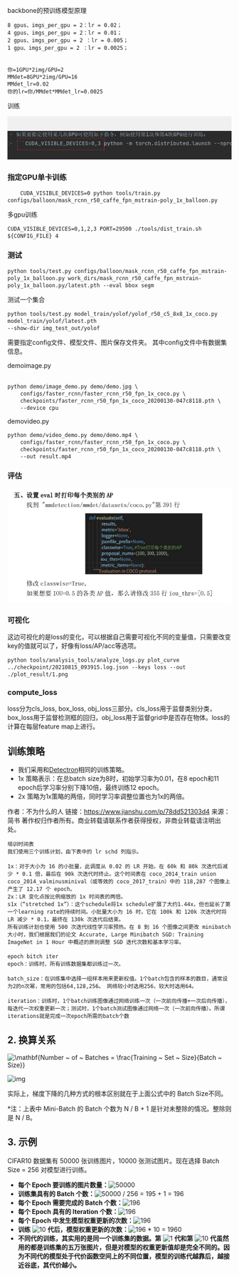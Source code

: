 backbone的预训练模型原理



```
8 gpus、imgs_per_gpu = 2：lr = 0.02；
4 gpus、imgs_per_gpu = 2：lr = 0.01；
2 gpus、imgs_per_gpu = 2 ：lr = 0.005；
1 gpu、imgs_per_gpu = 2 ：lr = 0.0025；


你=1GPU*2img/GPU=2
MMdet=8GPU*2img/GPU=16
MMdet_lr=0.02
你的lr=你/MMdet*MMdet_lr=0.0025
```

训练

![image-20220413142703440](mmdet的探究.assets/image-20220413142703440.png)

###  指定GPU单卡训练

```
    CUDA_VISIBLE_DEVICES=0 python tools/train.py configs/balloon/mask_rcnn_r50_caffe_fpn_mstrain-poly_1x_balloon.py
```

多gpu训练

```
CUDA_VISIBLE_DEVICES=0,1,2,3 PORT=29500 ./tools/dist_train.sh ${CONFIG_FILE} 4
```



### 测试

```
python tools/test.py configs/balloon/mask_rcnn_r50_caffe_fpn_mstrain-poly_1x_balloon.py work_dirs/mask_rcnn_r50_caffe_fpn_mstrain-poly_1x_balloon.py/latest.pth --eval bbox segm
```

测试一个集合

```
python tools/test.py model_train/yolof/yolof_r50_c5_8x8_1x_coco.py model_train/yolof/latest.pth 
--show-dir img_test_out/yolof
```

需要指定config文件、模型文件、图片保存文件夹。
其中config文件中有数据集信息。



demoimage.py

```

python demo/image_demo.py demo/demo.jpg \
    configs/faster_rcnn/faster_rcnn_r50_fpn_1x_coco.py \
    checkpoints/faster_rcnn_r50_fpn_1x_coco_20200130-047c8118.pth \
    --device cpu
```

demovideo.py

```
python demo/video_demo.py demo/demo.mp4 \
    configs/faster_rcnn/faster_rcnn_r50_fpn_1x_coco.py \
    checkpoints/faster_rcnn_r50_fpn_1x_coco_20200130-047c8118.pth \
    --out result.mp4
```



### 评估

![image-20220418140356053](mmdet的探究.assets/image-20220418140356053.png)

### 可视化

这边可视化的是loss的变化，可以根据自己需要可视化不同的变量值，只需要改变key的值就可以了，好像有loss/AP/acc等选项。

```
python tools/analysis_tools/analyze_logs.py plot_curve ../checkpoint/20210815_093915.log.json --keys loss --out ./plot_result/1.png

```



###  compute_loss

loss分为cls_loss, box_loss, obj_loss三部分。cls_loss用于监督类别分类，box_loss用于监督检测框的回归，obj_loss用于监督grid中是否存在物体。loss的计算在每层feature map上进行。





## 训练策略

- 我们采用和[Detectron](https://links.jianshu.com/go?to=https%3A%2F%2Fgithub.com%2Ffacebookresearch%2FDetectron%2Fblob%2Fmaster%2FMODEL_ZOO.md%23training-schedules)相同的训练策略。
- 1x 策略表示：在总batch size为8时，初始学习率为0.01，在8 epoch和11 epoch后学习率分别下降10倍，最终训练12 epoch。
- 2x 策略为1x策略的两倍，同时学习率调整位置也为1x的两倍。



作者：不为什么的人
链接：https://www.jianshu.com/p/78dd521303d4
来源：简书
著作权归作者所有。商业转载请联系作者获得授权，非商业转载请注明出处。



```
培训时间表
我们使用三个训练计划，由下表中的 lr schd 列指示。

1x：对于大小为 16 的小批量，此调度从 0.02 的 LR 开始，在 60k 和 80k 次迭代后减少 * 0.1 倍，最后在 90k 次迭代时终止。这个时间表在 coco_2014_train union coco_2014_valminusminival（或等效的 coco_2017_train）中的 118,287 个图像上产生了 12.17 个 epoch。
2x：LR 变化点按比例缩放的 1x 时间表的两倍。
s1x（“stretched 1x”）：这个schedule将1x schedule扩展了大约1.44x，但也延长了第一个learning rate的持续时间。小批量大小为 16 时，它在 100k 和 120k 次迭代时将 LR 减少 * 0.1，最终在 130k 次迭代后结束。
所有训练计划也使用 500 次迭代线性学习率预热。在 8 到 16 个图像之间更改 minibatch 大小时，我们根据我们的论文 Accurate, Large Minibatch SGD: Training ImageNet in 1 Hour 中概述的原则调整 SGD 迭代次数和基本学习率。

epoch bitch iter
epoch：训练时，所有训练数据集都训练过一次。

batch_size：在训练集中选择一组样本用来更新权值。1个batch包含的样本的数目，通常设为2的n次幂，常用的包括64,128,256。 网络较小时选用256，较大时选用64。

iteration​：训练时，1个batch训练图像通过网络训练一次​（一次前向传播+一次后向传播），每迭代一次权重更新一次；测试时，1个batch测试图像通过网络一次​（一次前向传播）。所谓iterations就是完成一次epoch所需的batch个数
```

## **2. 换算关系**

![\mathbf{Number ~ of ~ Batches = \frac{Training ~ Set ~ Size}{Batch ~ Size}}](https://www.zhihu.com/equation?tex=%5Cmathbf%7BNumber+~+of+~+Batches+%3D+%5Cfrac%7BTraining+~+Set+~+Size%7D%7BBatch+~+Size%7D%7D)

![img](https://img-blog.csdn.net/20180721172322935?watermark/2/text/aHR0cHM6Ly9ibG9nLmNzZG4ubmV0L3FxXzM3Mjc0NjE1/font/5a6L5L2T/fontsize/400/fill/I0JBQkFCMA==/dissolve/70)

实际上，梯度下降的几种方式的根本区别就在于上面公式中的 Batch Size不同。

 

*注：上表中 Mini-Batch 的 Batch 个数为 N / B + 1 是针对未整除的情况。整除则是 N / B。

## **3. 示例**

CIFAR10 数据集有 50000 张训练图片，10000 张测试图片。现在选择 Batch Size = 256 对模型进行训练。

- **每个 Epoch 要训练的图片数量：**![50000](https://www.zhihu.com/equation?tex=50000)
- **训练集具有的 Batch 个数：**![50000 / 256 = 195 + 1 = 196](https://www.zhihu.com/equation?tex=50000+%2F+256+%3D+195+%2B+1+%3D+196)
- **每个 Epoch 需要完成的 Batch 个数：**![196](https://www.zhihu.com/equation?tex=196)
- **每个 Epoch 具有的 Iteration 个数：**![196](https://www.zhihu.com/equation?tex=196)
- **每个 Epoch 中发生模型权重更新的次数：**![196](https://www.zhihu.com/equation?tex=196)
- **训练** ![10](https://www.zhihu.com/equation?tex=10) **代后，模型权重更新的次数：**![196 * 10 = 1960](https://www.zhihu.com/equation?tex=196+%2A+10+%3D+1960)
- **不同代的训练，其实用的是同一个训练集的数据。第** ![1](https://www.zhihu.com/equation?tex=1) **代和第** ![10](https://www.zhihu.com/equation?tex=10) **代虽然用的都是训练集的五万张图片，但是对模型的权重更新值却是完全不同的。因为不同代的模型处于代价函数空间上的不同位置，模型的训练代越靠后，越接近谷底，其代价越小。**

